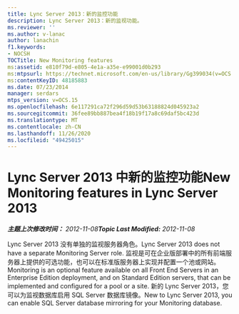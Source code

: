 ```yaml
---
title: Lync Server 2013：新的监控功能
description: Lync Server 2013：新的监视功能。
ms.reviewer: ''
ms.author: v-lanac
author: lanachin
f1.keywords:
- NOCSH
TOCTitle: New Monitoring features
ms:assetid: e810f79d-e805-4e1a-a35e-e99001d0b293
ms:mtpsurl: https://technet.microsoft.com/en-us/library/Gg399034(v=OCS.15)
ms:contentKeyID: 48185883
ms.date: 07/23/2014
manager: serdars
mtps_version: v=OCS.15
ms.openlocfilehash: 6e117291ca72f296d59d53b63188824d045923a2
ms.sourcegitcommit: 36fee89bb887bea4f18b19f17a8c69daf5bc423d
ms.translationtype: MT
ms.contentlocale: zh-CN
ms.lasthandoff: 11/26/2020
ms.locfileid: "49425015"
---
```

# <a name="new-monitoring-features-in-lync-server-2013"></a><span data-ttu-id="3cbe4-103">Lync Server 2013 中新的监控功能</span><span class="sxs-lookup"><span data-stu-id="3cbe4-103">New Monitoring features in Lync Server 2013</span></span>

<div data-xmlns="http://www.w3.org/1999/xhtml">

<div class="topic" data-xmlns="http://www.w3.org/1999/xhtml" data-msxsl="urn:schemas-microsoft-com:xslt" data-cs="https://msdn.microsoft.com/">

<div data-asp="https://msdn2.microsoft.com/asp">



</div>

<div id="mainSection">

<div id="mainBody"><span data-ttu-id="3cbe4-104">

<span> </span></span><span class="sxs-lookup"><span data-stu-id="3cbe4-104">

<span> </span></span></span>

<span data-ttu-id="3cbe4-105">_**主题上次修改时间：** 2012-11-08_</span><span class="sxs-lookup"><span data-stu-id="3cbe4-105">_**Topic Last Modified:** 2012-11-08_</span></span>

<span data-ttu-id="3cbe4-106">Lync Server 2013 没有单独的监视服务器角色。</span><span class="sxs-lookup"><span data-stu-id="3cbe4-106">Lync Server 2013 does not have a separate Monitoring Server role.</span></span> <span data-ttu-id="3cbe4-107">监视是可在企业版部署中的所有前端服务器上提供的可选功能，也可以在标准版服务器上实现并配置一个池或网站。</span><span class="sxs-lookup"><span data-stu-id="3cbe4-107">Monitoring is an optional feature available on all Front End Servers in an Enterprise Edition deployment, and on Standard Edition servers, that can be implemented and configured for a pool or a site.</span></span> <span data-ttu-id="3cbe4-108">新的 Lync Server 2013，您可以为监视数据库启用 SQL Server 数据库镜像。</span><span class="sxs-lookup"><span data-stu-id="3cbe4-108">New to Lync Server 2013, you can enable SQL Server database mirroring for your Monitoring database.</span></span>

<span data-ttu-id="3cbe4-109"></div>

<span> </span>

</div>

</div>

</span><span class="sxs-lookup"><span data-stu-id="3cbe4-109"></div>

<span> </span>

</div>

</div>

</span></span></div>

